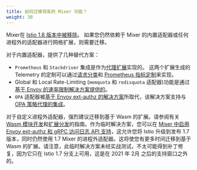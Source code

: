 ```yaml
---
title: 如何迁移现有的 Mixer 功能？
weight: 30
---
```


Mixer在 [Istio 1.8 版本中被移除](/zh/news/releases/1.8.x/announcing-1.8/#deprecations)。
如果您仍然依赖于 Mixer 的内置适配器或任何进程外的适配器进行网格扩展，则需要迁移。

对于内置适配器，提供了几种替代方案：

* `Prometheus` 和 `Stackdriver` 集成是作为[代理扩展](/zh/docs/reference/config/proxy_extensions/)实现的。
    这两个扩展生成的 Telemetry 的定制可以通过[请求分类](/zh/docs/tasks/observability/metrics/classify-metrics/)和 [Prometheus 指标定制](/zh/docs/tasks/observability/metrics/customize-metrics/)来实现。
* Global 和 Local Rate-Limiting (`memquota` 和 `redisquota` 适配器)功能是通过[基于 Envoy 的速率限制解决方案提供的](/zh/docs/tasks/policy-enforcement/rate-limit/)。
* `OPA` 适配器被[基于 Envoy ext-authz 的解决方案](/zh/docs/tasks/security/authorization/authz-custom/)所取代，该解决方案支持与 [OPA 策略代理的集成](https://www.openpolicyagent.org/docs/latest/envoy-introduction/)。

对于自定义进程外适配器，强烈建议迁移到基于 Wasm 的扩展。请参阅有关 [Wasm 模块开发](https://github.com/istio-ecosystem/wasm-extensions/blob/master/doc/write-a-wasm-extension-with-cpp.md)和[扩展分发](/zh/docs/ops/configuration/extensibility/wasm-module-distribution/)的指南。作为临时解决方案，您可以在 [Mixer 中启用 Envoy ext-authz 和 gRPC 访问日志 API 支持](https://github.com/istio/istio/wiki/Enabling-Envoy-Authorization-Service-and-gRPC-Access-Log-Service-With-Mixer)，这允许您将 Istio 升级到发布 1.7 版本，同时仍然使用 1.7 Mixer 的进程外适配器。这将使您有更多时间迁移到基于 Wasm 的扩展。请注意，此临时解决方案未经实战测试，不太可能得到补丁修复，因为它只在 Istio 1.7 分支上可用，这是在 2021 年 2月 之后的支持窗口之外的。
